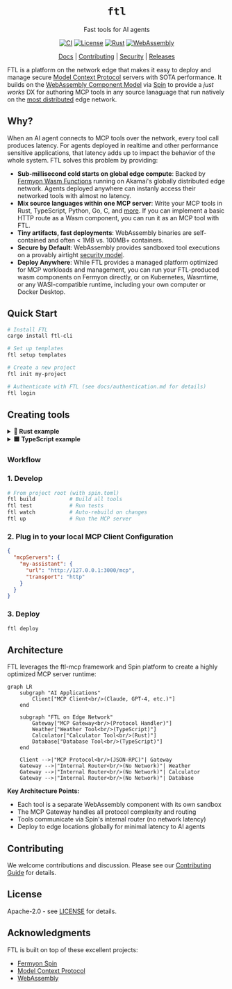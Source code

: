 <div align="center">

# `ftl`

Fast tools for AI agents

[![CI](https://github.com/fastertools/ftl-cli/actions/workflows/ci.yml/badge.svg)](https://github.com/fastertools/ftl-cli/actions/workflows/ci.yml)
[![License](https://img.shields.io/badge/license-Apache%202.0-blue.svg)](LICENSE)
[![Rust](https://img.shields.io/badge/rust-1.87+-orange.svg)](https://www.rust-lang.org)
[![WebAssembly](https://img.shields.io/badge/WebAssembly-compatible-purple.svg)](https://webassembly.org/)

[Docs](./docs/introduction.md) | [Contributing](./CONTRIBUTING.md) | [Security](./SECURITY.md) | [Releases](https://github.com/fastertools/ftl-cli/releases)

</div>

FTL is a platform on the network edge that makes it easy to deploy and manage secure [Model Context Protocol](https://modelcontextprotocol.io) servers with SOTA performance. It builds on the [WebAssembly Component Model](https://component-model.bytecodealliance.org/design/why-component-model.html) via [Spin](https://github.com/spinframework/spin) to provide a *just works* DX for authoring MCP tools in any source lanaguage that run natively on the [most distributed](https://www.akamai.com/why-akamai/global-infrastructure) edge network.

## Why?

When an AI agent connects to MCP tools over the network, every tool call produces latency. For agents deployed in realtime and other performance sensitive applications, that latency adds up to impact the behavior of the whole system. FTL solves this problem by providing:

- **Sub-millisecond cold starts on global edge compute**: Backed by [Fermyon Wasm Functions](https://www.fermyon.com/wasm-functions) running on Akamai's globally distributed edge network. Agents deployed anywhere can instanly access their networked tools with almost no latency.
- **Mix source languages within one MCP server**: Write your MCP tools in Rust, TypeScript, Python, Go, C, and [more](https://component-model.bytecodealliance.org/language-support.html). If you can implement a basic HTTP route as a Wasm component, you can run it as an MCP tool with FTL.
- **Tiny artifacts, fast deployments**: WebAssembly binaries are self-contained and often < 1MB vs. 100MB+ containers.
- **Secure by Default**: WebAssembly provides sandboxed tool executions on a provably airtight [security model](https://webassembly.org/docs/security/).
- **Deploy Anywhere**: While FTL provides a managed platform optimized for MCP workloads and management, you can run your FTL-produced wasm components on Fermyon directly, or on Kubernetes, Wasmtime, or any WASI-compatible runtime, including your own computer or Docker Desktop.

## Quick Start

```bash
# Install FTL
cargo install ftl-cli

# Set up templates
ftl setup templates

# Create a new project
ftl init my-project

# Authenticate with FTL (see docs/authentication.md for details)
ftl login
```

## Creating tools

<details>
<summary><strong>🦀 Rust example</strong></summary>

Add a Rust tool to a project
```bash
cd my-project
ftl add my-tool --language rust
```

```rust
// my-tool/src/lib.rs

use ftl_sdk::{tool, ToolResponse};
use serde::Deserialize;
use schemars::JsonSchema;

#[derive(Deserialize, JsonSchema)]
struct MyToolInput {
    /// The message to process
    message: String,
}

/// A simple MCP tool
#[tool]
fn my_tool(input: MyToolInput) -> ToolResponse {
    ToolResponse::text(format!("Processed: {}", input.message))
}
```
</details>

<details>
<summary><strong>🟦 TypeScript example</strong></summary>

Add a TypeScript tool to a project
```bash
ftl add my-tool --language typescript
```

```typescript
// my-tool/src/index.ts

import { createTool, ToolResponse } from 'ftl-sdk'
import { z } from 'zod'

// Define the schema using Zod
const ToolSchema = z.object({
  message: z.string().describe('The message to process')
})

type ToolInput = z.infer<typeof ToolSchema>

const tool = createTool<ToolInput>({
  metadata: {
    name: 'my_tool',
    title: 'My Tool',
    description: 'A simple MCP tool',
    inputSchema: z.toJSONSchema(ToolSchema)
  },
  handler: async (input) => {
    return ToolResponse.text(`Processed: ${input.message}`)
  }
})

//@ts-ignore
addEventListener('fetch', (event: FetchEvent) => {
  event.respondWith(tool(event.request))
})
```
</details>

### Workflow

### 1. Develop
```bash
# From project root (with spin.toml)
ftl build           # Build all tools
ftl test            # Run tests
ftl watch           # Auto-rebuild on changes
ftl up              # Run the MCP server
```

### 2. Plug in to your local MCP Client Configuration
```json
{
  "mcpServers": {
    "my-assistant": {
      "url": "http://127.0.0.1:3000/mcp",
      "transport": "http"
    }
  }
}
```

### 3. Deploy
```bash
ftl deploy
```

## Architecture

FTL leverages the ftl-mcp framework and Spin platform to create a highly optimized MCP server runtime:

```mermaid
graph LR
    subgraph "AI Applications"
        Client["MCP Client<br/>(Claude, GPT-4, etc.)"]
    end
    
    subgraph "FTL on Edge Network"
        Gateway["MCP Gateway<br/>(Protocol Handler)"]
        Weather["Weather Tool<br/>(TypeScript)"]
        Calculator["Calculator Tool<br/>(Rust)"]
        Database["Database Tool<br/>(TypeScript)"]
    end
    
    Client -->|"MCP Protocol<br/>(JSON-RPC)"| Gateway
    Gateway -->|"Internal Router<br/>(No Network)"| Weather
    Gateway -->|"Internal Router<br/>(No Network)"| Calculator  
    Gateway -->|"Internal Router<br/>(No Network)"| Database
```

**Key Architecture Points:**
- Each tool is a separate WebAssembly component with its own sandbox
- The MCP Gateway handles all protocol complexity and routing
- Tools communicate via Spin's internal router (no network latency)
- Deploy to edge locations globally for minimal latency to AI agents

## Contributing

We welcome contributions and discussion. Please see our [Contributing Guide](CONTRIBUTING.md) for details.

## License

Apache-2.0 - see [LICENSE](LICENSE) for details.

## Acknowledgments

FTL is built on top of these excellent projects:
- [Fermyon Spin](https://github.com/fermyon/spin)
- [Model Context Protocol](https://modelcontextprotocol.io)
- [WebAssembly](https://webassembly.org)
